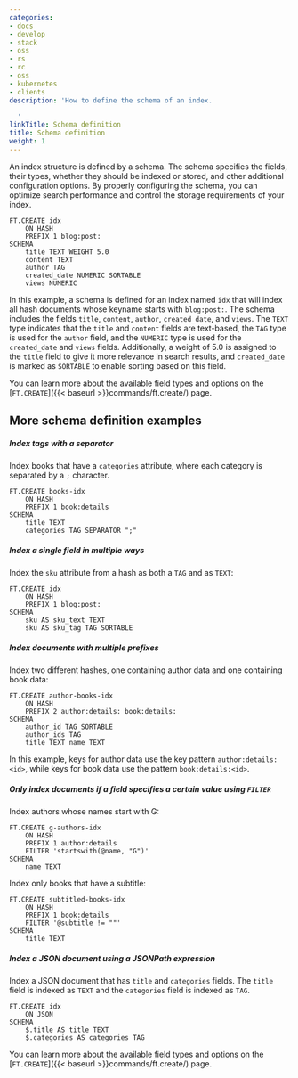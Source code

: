```yaml
---
categories:
- docs
- develop
- stack
- oss
- rs
- rc
- oss
- kubernetes
- clients
description: 'How to define the schema of an index.

  '
linkTitle: Schema definition
title: Schema definition
weight: 1
---
```


An index structure is defined by a schema. The schema specifies the fields, their types, whether they should be indexed or stored, and other additional configuration options. By properly configuring the schema, you can optimize search performance and control the storage requirements of your index.

```
FT.CREATE idx 
    ON HASH 
    PREFIX 1 blog:post: 
SCHEMA 
    title TEXT WEIGHT 5.0
    content TEXT
    author TAG
    created_date NUMERIC SORTABLE
    views NUMERIC
```

In this example, a schema is defined for an index named `idx` that will index all hash documents whose keyname starts with `blog:post:`. 
The schema includes the fields `title`, `content`, `author`, `created_date`, and `views`. The `TEXT` type indicates that the `title` and `content` fields are text-based, the `TAG` type is used for the `author` field, and the `NUMERIC` type is used for the `created_date` and `views` fields. Additionally, a weight of 5.0 is assigned to the `title` field to give it more relevance in search results, and `created_date` is marked as `SORTABLE` to enable sorting based on this field.

You can learn more about the available field types and options on the [`FT.CREATE`]({{< baseurl >}}commands/ft.create/) page.

## More schema definition examples

##### Index tags with a separator

Index books that have a `categories` attribute, where each category is separated by a `;` character.

```
FT.CREATE books-idx 
    ON HASH 
    PREFIX 1 book:details 
SCHEMA 
    title TEXT 
    categories TAG SEPARATOR ";"
```

##### Index a single field in multiple ways

Index the `sku` attribute from a hash as both a `TAG` and as `TEXT`:

```
FT.CREATE idx 
    ON HASH 
    PREFIX 1 blog:post: 
SCHEMA 
    sku AS sku_text TEXT 
    sku AS sku_tag TAG SORTABLE
```

##### Index documents with multiple prefixes

Index two different hashes, one containing author data and one containing book data:
```
FT.CREATE author-books-idx 
    ON HASH 
    PREFIX 2 author:details: book:details: 
SCHEMA
    author_id TAG SORTABLE 
    author_ids TAG 
    title TEXT name TEXT
```

In this example, keys for author data use the key pattern `author:details:<id>`, while keys for book data use the pattern `book:details:<id>`.

##### Only index documents if a field specifies a certain value using `FILTER`

Index authors whose names start with G:

```
FT.CREATE g-authors-idx 
    ON HASH 
    PREFIX 1 author:details 
    FILTER 'startswith(@name, "G")' 
SCHEMA 
    name TEXT
```

Index only books that have a subtitle:

```
FT.CREATE subtitled-books-idx
    ON HASH 
    PREFIX 1 book:details 
    FILTER '@subtitle != ""' 
SCHEMA 
    title TEXT
```

##### Index a JSON document using a JSONPath expression

Index a JSON document that has `title` and `categories` fields. The `title` field is indexed as `TEXT` and the `categories` field is indexed as `TAG`.

```
FT.CREATE idx 
    ON JSON 
SCHEMA 
    $.title AS title TEXT 
    $.categories AS categories TAG
```


You can learn more about the available field types and options on the [`FT.CREATE`]({{< baseurl >}}commands/ft.create/) page.
